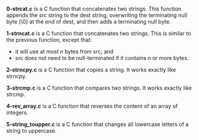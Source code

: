 **0-strcat.c** is a C function that concatenates two strings. This function appends the src string to the dest string, overwriting the terminating null byte (\0) at the end of dest, and then adds a terminating null byte.

**1-strncat.c** is a C function that concatenates two strings. This is similar to the previous function, except that:
- it will use at most n bytes from src; and
- src does not need to be null-terminated if it contains n or more bytes.

**2-strncpy.c** is a C function that copies a string. It works exactly like strncpy.

**3-strcmp.c** is a C function that compares two strings. It works exactly like strcmp.

**4-rev_array.c** is a C function that reverses the content of an array of integers.

**5-string_toupper.c** is a C function that changes all lowercase letters of a string to uppercase.
